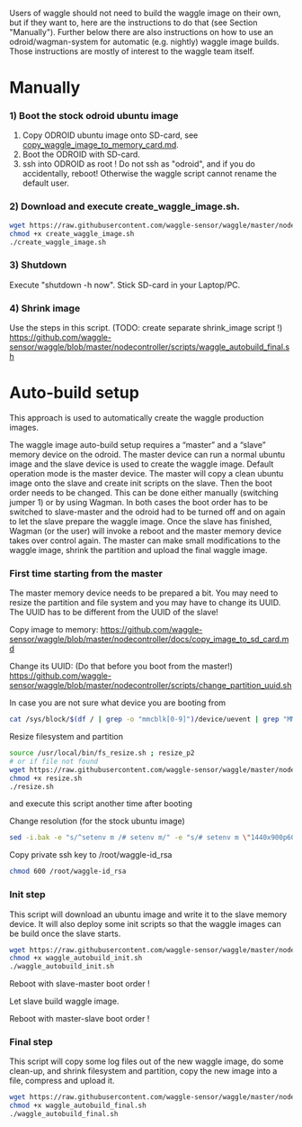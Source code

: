 
Users of waggle should not need to build the waggle image on their own, but if they want to, here are the instructions to do that (see Section "Manually"). Further below there are also instructions on how to use an odroid/wagman-system for automatic (e.g. nightly) waggle image builds. Those instructions are mostly of interest to the waggle team itself.


# Manually 
### 1) Boot the stock odroid ubuntu image
   1. Copy ODROID ubuntu image onto SD-card, see [copy_waggle_image_to_memory_card.md](https://github.com/waggle-sensor/waggle/blob/master/user_documentation/copy_waggle_image_to_memory_card.md).
   2. Boot the ODROID with SD-card.
   3. ssh into ODROID as root ! Do not ssh as "odroid", and if you do accidentally, reboot! Otherwise the waggle script cannot rename the default user.

### 2) Download and execute create_waggle_image.sh. 
```bash
wget https://raw.githubusercontent.com/waggle-sensor/waggle/master/nodecontroller/scripts/create_waggle_image.sh
chmod +x create_waggle_image.sh
./create_waggle_image.sh
```
### 3) Shutdown
Execute "shutdown -h now". Stick SD-card in your Laptop/PC.

### 4) Shrink image

Use the steps in this script. (TODO: create separate shrink_image script !)
https://github.com/waggle-sensor/waggle/blob/master/nodecontroller/scripts/waggle_autobuild_final.sh



# Auto-build setup
This approach is used to automatically create the waggle production images.

The waggle image auto-build setup requires a “master” and a “slave” memory device on the odroid. The master device can run a normal ubuntu image and the slave device is used to create the waggle image. Default operation mode is the master device. The master will copy a clean ubuntu image onto the slave and create init scripts on the slave. 
Then the boot order needs to be changed. This can be done either manually (switching jumper 1) or by using Wagman. In both cases the boot order has to be switched to slave-master and the odroid had to be turned off and on again to let the slave prepare the waggle image. Once the slave has finished, Wagman (or the user) will invoke a reboot and the master memory device takes over control again. The master can make small modifications to the waggle image, shrink the partition and upload the final waggle image. 

### First time starting from the master

The master memory device needs to be prepared a bit. You may need to resize the partition and file system and you may have to change its UUID. The UUID has to be different from the UUID of the slave!

Copy image to memory:
https://github.com/waggle-sensor/waggle/blob/master/nodecontroller/docs/copy_image_to_sd_card.md

Change its UUID: (Do that before you boot from the master!)
https://github.com/waggle-sensor/waggle/blob/master/nodecontroller/scripts/change_partition_uuid.sh


In case you are not sure what device you are booting from
```bash
cat /sys/block/$(df / | grep -o "mmcblk[0-9]")/device/uevent | grep "MMC_TYPE" | cut -d '=' -f 2
```

Resize filesystem and partition
```bash
source /usr/local/bin/fs_resize.sh ; resize_p2
# or if file not found
wget https://raw.githubusercontent.com/waggle-sensor/waggle/master/nodecontroller/scripts/resize.sh
chmod +x resize.sh
./resize.sh
```
and execute this script another time after booting

Change resolution (for the stock ubuntu image)
```bash
sed -i.bak -e "s/^setenv m /# setenv m/" -e "s/# setenv m \"1440x900p60hz\"/setenv m \"1440x900p60hz\"/" ./boot.ini
```

Copy private ssh key to /root/waggle-id_rsa
```bash
chmod 600 /root/waggle-id_rsa
```

### Init step
This script will download an ubuntu image and write it to the slave memory device. It will also deploy some init scripts so that the waggle images can be build once the slave starts.

```bash
wget https://raw.githubusercontent.com/waggle-sensor/waggle/master/nodecontroller/scripts/waggle_autobuild_init.sh
chmod +x waggle_autobuild_init.sh
./waggle_autobuild_init.sh
```

Reboot with slave-master boot order !

Let slave build waggle image.

Reboot with master-slave boot order !

### Final step
This script will copy some log files out of the new waggle image, do some clean-up, and shrink filesystem and partition, copy the new image into a file, compress and upload it.
```bash
wget https://raw.githubusercontent.com/waggle-sensor/waggle/master/nodecontroller/scripts/waggle_autobuild_final.sh
chmod +x waggle_autobuild_final.sh
./waggle_autobuild_final.sh
```
